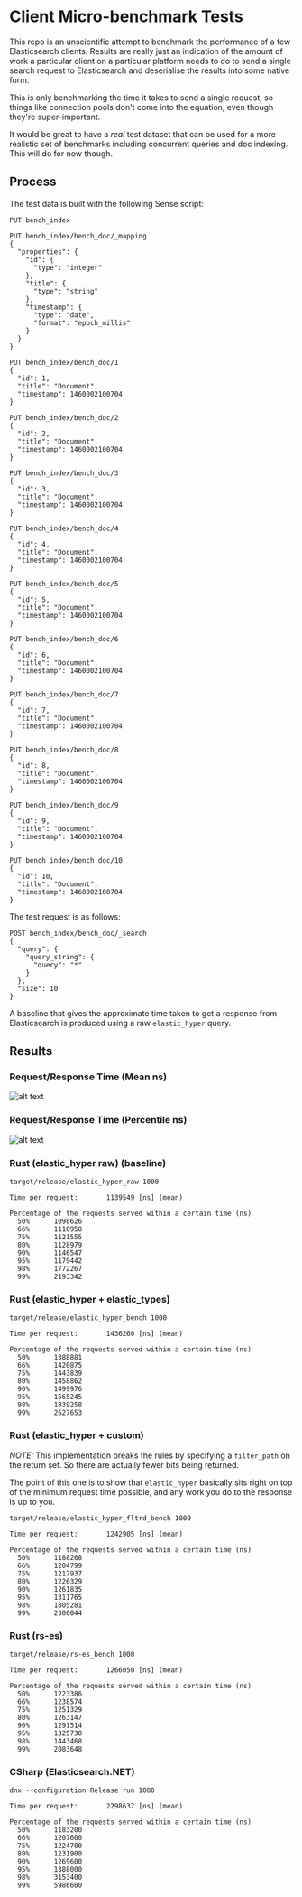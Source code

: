 # Client Micro-benchmark Tests

This repo is an unscientific attempt to benchmark the performance of a few Elasticsearch clients.
Results are really just an indication of the amount of work a particular client on a particular
platform needs to do to send a single search request to Elasticsearch and deserialise the results into some native form.

This is only benchmarking the time it takes to send a single request, so things like connection pools don't come into the equation, even though they're super-important.

It would be great to have a _real_ test dataset that can be used for a more realistic set of
benchmarks including concurrent queries and doc indexing. This will do for now though.

## Process

The test data is built with the following Sense script:

```
PUT bench_index

PUT bench_index/bench_doc/_mapping
{
  "properties": {
    "id": {
      "type": "integer"
    },
    "title": {
      "type": "string"
    },
    "timestamp": {
      "type": "date",
      "format": "epoch_millis"
    }
  }
}

PUT bench_index/bench_doc/1
{
  "id": 1,
  "title": "Document",
  "timestamp": 1460002100704
}

PUT bench_index/bench_doc/2
{
  "id": 2,
  "title": "Document",
  "timestamp": 1460002100704
}

PUT bench_index/bench_doc/3
{
  "id": 3,
  "title": "Document",
  "timestamp": 1460002100704
}

PUT bench_index/bench_doc/4
{
  "id": 4,
  "title": "Document",
  "timestamp": 1460002100704
}

PUT bench_index/bench_doc/5
{
  "id": 5,
  "title": "Document",
  "timestamp": 1460002100704
}

PUT bench_index/bench_doc/6
{
  "id": 6,
  "title": "Document",
  "timestamp": 1460002100704
}

PUT bench_index/bench_doc/7
{
  "id": 7,
  "title": "Document",
  "timestamp": 1460002100704
}

PUT bench_index/bench_doc/8
{
  "id": 8,
  "title": "Document",
  "timestamp": 1460002100704
}

PUT bench_index/bench_doc/9
{
  "id": 9,
  "title": "Document",
  "timestamp": 1460002100704
}

PUT bench_index/bench_doc/10
{
  "id": 10,
  "title": "Document",
  "timestamp": 1460002100704
}
```

The test request is as follows:

```
POST bench_index/bench_doc/_search
{
  "query": {
    "query_string": {
      "query": "*"
    }
  },
  "size": 10
}
```

A baseline that gives the approximate time taken to get a response from Elasticsearch is produced
using a raw `elastic_hyper` query.

## Results

### Request/Response Time (Mean ns)

![alt text](http://kodraus.github.io/query_mean.png)

### Request/Response Time (Percentile ns)

![alt text](http://kodraus.github.io/query_percentiles.png)

### Rust (elastic_hyper raw) (baseline)

```
target/release/elastic_hyper_raw 1000

Time per request:       1139549 [ns] (mean)

Percentage of the requests served within a certain time (ns)
  50%      1098626
  66%      1110958
  75%      1121555
  80%      1128979
  90%      1146547
  95%      1179442
  98%      1772267
  99%      2193342
```

### Rust (elastic_hyper + elastic_types)

```
target/release/elastic_hyper_bench 1000

Time per request:       1436260 [ns] (mean)

Percentage of the requests served within a certain time (ns)
  50%      1388881
  66%      1420875
  75%      1443839
  80%      1458862
  90%      1499976
  95%      1565245
  98%      1839258
  99%      2627653
```

### Rust (elastic_hyper + custom)

*NOTE:* This implementation breaks the rules by specifying a `filter_path` on the return set. So there are actually fewer bits being returned.

The point of this one is to show that `elastic_hyper` basically sits right on top of the minimum request time possible, and any work you do to the response is up to you.

```
target/release/elastic_hyper_fltrd_bench 1000

Time per request:       1242905 [ns] (mean)

Percentage of the requests served within a certain time (ns)
  50%      1188268
  66%      1204799
  75%      1217937
  80%      1226329
  90%      1261835
  95%      1311765
  98%      1805281
  99%      2300044
```

### Rust (rs-es)

```
target/release/rs-es_bench 1000

Time per request:       1266050 [ns] (mean)

Percentage of the requests served within a certain time (ns)
  50%      1223386
  66%      1238574
  75%      1251329
  80%      1263147
  90%      1291514
  95%      1325730
  98%      1443468
  99%      2083648
```

### CSharp (Elasticsearch.NET)

```
dnx --configuration Release run 1000

Time per request:       2298637 [ns] (mean)

Percentage of the requests served within a certain time (ns)
  50%      1183200
  66%      1207600
  75%      1224700
  80%      1231900
  90%      1269600
  95%      1388000
  98%      3153400
  99%      5986600
```
